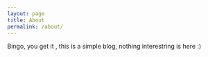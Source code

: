 ```yaml
---
layout: page
title: About
permalink: /about/
---
```


Bingo, you get it , this is a simple blog, nothing interestring is here :)

